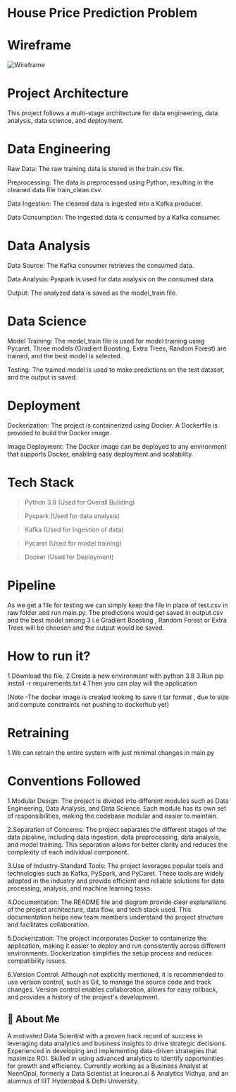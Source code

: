 
# House Price Prediction Problem

# Wireframe

![Wireframe](https://github.com/aditya699/ZAMATO-DATA-SCIENCE-PROJECT/assets/64576351/7244ca0c-bf1e-4bcf-825e-995bd165d055)


# Project Architecture
This project follows a multi-stage architecture for data engineering, data analysis, data science, and deployment.

# Data Engineering

Raw Data: The raw training data is stored in the train.csv file.

Preprocessing: The data is preprocessed using Python, resulting in the cleaned data file train_clean.csv.

Data Ingestion: The cleaned data is ingested into a Kafka producer.

Data Consumption: The ingested data is consumed by a Kafka 
consumer.

# Data Analysis

Data Source: The Kafka consumer retrieves the consumed data.

Data Analysis: Pyspark is used for data analysis on the consumed data.

Output: The analyzed data is saved as the model_train file.

# Data Science
Model Training: The model_train file is used for model training using Pycaret. Three models (Gradient Boosting, Extra Trees, Random Forest) are trained, and the best model is selected.

Testing: The trained model is used to make predictions on the test dataset, and the output is saved.

# Deployment

Dockerization: The project is containerized using Docker. A Dockerfile is provided to build the Docker image.

Image Deployment: The Docker image can be deployed to any environment that supports Docker, enabling easy deployment and scalability.

# Tech Stack 
> Python 3.8 (Used for Overall Buliding)

> Pyspark (Used for data analysis)

> Kafka   (Used for Ingestion of data)  

> Pycaret (Used for model training)

> Docker  (Used for Deployment)

# Pipeline

As we get a file for testing we can simply keep the file in place of test.csv in raw folder and run main.py. The predictions would get saved in output.csv and the best model among 3 i.e Gradient Boosting , Random Forest or Extra Trees will be choosen and the output would be saved.

# How to run it?

1.Download the file.
2.Create a new environment with python 3.8
3.Run pip install -r requirements.txt
4.Then you can play will the application

(Note -The docker image is created looking to save it tar format , due to size and compute constraints not pushing to dockerhub yet)

# Retraining

1.We can retrain the entire system with just minimal changes in main.py 

# Conventions Followed

1.Modular Design: The project is divided into different modules such as Data Engineering, Data Analysis, and Data Science. Each module has its own set of responsibilities, making the codebase modular and easier to maintain.

2.Separation of Concerns: The project separates the different stages of the data pipeline, including data ingestion, data preprocessing, data analysis, and model training. This separation allows for better clarity and reduces the complexity of each individual component.

3.Use of Industry-Standard Tools: The project leverages popular tools and technologies such as Kafka, PySpark, and PyCaret. These tools are widely adopted in the industry and provide efficient and reliable solutions for data processing, analysis, and machine learning tasks.

4.Documentation: The README file and diagram provide clear explanations of the project architecture, data flow, and tech stack used. This documentation helps new team members understand the project structure and facilitates collaboration.

5.Dockerization: The project incorporates Docker to containerize the application, making it easier to deploy and run consistently across different environments. Dockerization simplifies the setup process and reduces compatibility issues.

6.Version Control: Although not explicitly mentioned, it is recommended to use version control, such as Git, to manage the source code and track changes. Version control enables collaboration, allows for easy rollback, and provides a history of the project's development.











## 🚀 About Me
A motivated Data Scientist with a proven track record of success in leveraging data analytics and business insights to drive strategic decisions. Experienced in developing and implementing data-driven strategies that maximize ROI. Skilled in using advanced analytics to identify opportunities for growth and efficiency. Currently working as a Business Analyst at NeenOpal, formerly a Data Scientist at Ineuron.ai & Analytics Vidhya, and an alumnus of IIIT Hyderabad & Delhi University.


